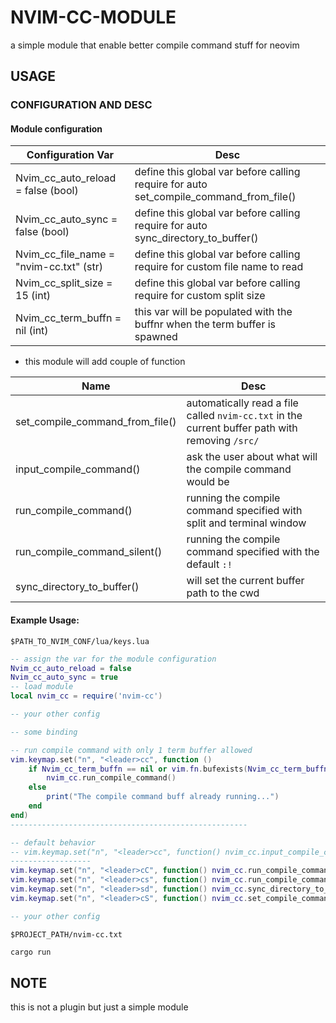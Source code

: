 # NVIM-CC-MODULE
a simple module that enable better compile command stuff for neovim

## USAGE
### CONFIGURATION AND DESC

#### Module configuration

| Configuration Var                       | Desc                                                                                   |
|-----------------------------------------|----------------------------------------------------------------------------------------|
| Nvim_cc_auto_reload = false (bool)      | define this global var before calling require for auto set_compile_command_from_file() |
| Nvim_cc_auto_sync = false (bool)        | define this global var before calling require for auto sync_directory_to_buffer()      |
| Nvim_cc_file_name = "nvim-cc.txt" (str) | define this global var before calling require for custom file name to read             |
| Nvim_cc_split_size = 15 (int)           | define this global var before calling require for custom split size                    |
| Nvim_cc_term_buffn = nil (int)          | this var will be populated with the buffnr when the term buffer is spawned             |

- this module will add couple of function    

| Name                            | Desc                                                                                                |
|---------------------------------|-----------------------------------------------------------------------------------------------------|
| set_compile_command_from_file() | automatically read a file called ``nvim-cc.txt`` in the current buffer path with removing ``/src/`` |
| input_compile_command()         | ask the user about what will the compile command would be                                           |
| run_compile_command()           | running the compile command specified with split and terminal window                                |
| run_compile_command_silent()    | running the compile command specified with the default ``:!``                                       |
| sync_directory_to_buffer()      | will set the current buffer path to the cwd                                                         |

#### Example Usage:
``$PATH_TO_NVIM_CONF/lua/keys.lua``
```lua
-- assign the var for the module configuration
Nvim_cc_auto_reload = false
Nvim_cc_auto_sync = true
-- load module
local nvim_cc = require('nvim-cc')

-- your other config

-- some binding

-- run compile command with only 1 term buffer allowed
vim.keymap.set("n", "<leader>cc", function ()
    if Nvim_cc_term_buffn == nil or vim.fn.bufexists(Nvim_cc_term_buffn) ~= 1 then
        nvim_cc.run_compile_command()
    else
        print("The compile command buff already running...")
    end
end)
-----------------------------------------------------

-- default behavior
-- vim.keymap.set("n", "<leader>cc", function() nvim_cc.input_compile_command() end)
------------------
vim.keymap.set("n", "<leader>cC", function() nvim_cc.run_compile_command() end)
vim.keymap.set("n", "<leader>cs", function() nvim_cc.run_compile_command_silent() end)
vim.keymap.set("n", "<leader>sd", function() nvim_cc.sync_directory_to_buffer() end)
vim.keymap.set("n", "<leader>cS", function() nvim_cc.set_compile_command_from_file() end)

-- your other config

```

``$PROJECT_PATH/nvim-cc.txt``
```sh
cargo run
```

## NOTE
this is not a plugin but just a simple module
